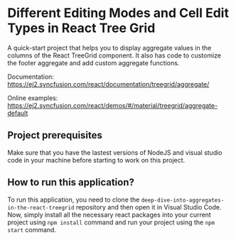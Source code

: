 # Different Editing Modes and Cell Edit Types in React Tree Grid

A quick-start project that helps you to display aggregate values in the columns of the React TreeGrid component. It also has code to customize the footer aggregate and add custom aggregate functions. 

Documentation: https://ej2.syncfusion.com/react/documentation/treegrid/aggregate/

Online examples: https://ej2.syncfusion.com/react/demos/#/material/treegrid/aggregate-default

## Project prerequisites

Make sure that you have the lastest versions of NodeJS and visual studio code in your machine before starting to work on this project.

## How to run this application?

To run this application, you need to clone the `deep-dive-into-aggregates-in-the-react-treegrid` repository and then open it in Visual Studio Code. Now, simply install all the necessary react packages into your current project using `npm install` command and run your project using the `npm start` command.
